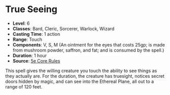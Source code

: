 # True Seeing

- **Level**: 6
- **Classes**: Bard, Cleric, Sorcerer, Warlock, Wizard
- **Casting Time**: 1 action
- **Range**: Touch
- **Components**: V, S, M (An ointment for the eyes that costs 25gp; is made from mushroom powder, saffron, and fat; and is consumed by the spell.)
- **Duration**: 1 hour
- **Source**: [5e Core Rules](http://dnd.wizards.com/articles/features/systems-reference-document-srd)

This spell gives the willing creature you touch the ability to see things as they actually are. For the duration, the creature has truesight, notices secret doors hidden by magic, and can see into the Ethereal Plane, all out to a range of 120 feet.


